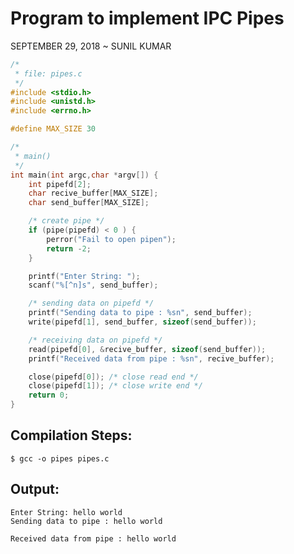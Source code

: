Program to implement IPC Pipes
==============================

SEPTEMBER 29, 2018 ~ SUNIL KUMAR

``` c
/*
 * file: pipes.c
 */
#include <stdio.h>
#include <unistd.h>
#include <errno.h>

#define MAX_SIZE 30

/*
 * main()
 */
int main(int argc,char *argv[]) {
	int pipefd[2];
	char recive_buffer[MAX_SIZE];
	char send_buffer[MAX_SIZE];

	/* create pipe */
	if (pipe(pipefd) < 0 ) {
		perror("Fail to open pipen");
		return -2;
	}

	printf("Enter String: ");
	scanf("%[^n]s", send_buffer);

	/* sending data on pipefd */
	printf("Sending data to pipe : %sn", send_buffer);
	write(pipefd[1], send_buffer, sizeof(send_buffer));

	/* receiving data on pipefd */
	read(pipefd[0], &recive_buffer, sizeof(send_buffer));
	printf("Received data from pipe : %sn", recive_buffer);

	close(pipefd[0]); /* close read end */
	close(pipefd[1]); /* close write end */
	return 0;
}
```
## Compilation Steps:
```
$ gcc -o pipes pipes.c
```
## Output:
```
Enter String: hello world
Sending data to pipe : hello world

Received data from pipe : hello world
```
